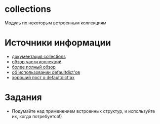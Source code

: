 # collections
Модуль по некоторым встроенным коллекциям


# Источники информации
* [документация collections](https://docs.python.org/3.8/library/collections.html)
* [обзор части коллекций](https://pythonworld.ru/moduli/modul-collections.html)
* [более полный обзор](https://stackabuse.com/introduction-to-pythons-collections-module/)
* [об использовании defaultdict'ов](https://www.accelebrate.com/blog/using-defaultdict-python)
* [хороший пост о defaultdict'ах](https://realpython.com/python-defaultdict/)


# Задания
* Подумайте над применением встроенных структур, и используйте их,
когда потребуется!)
